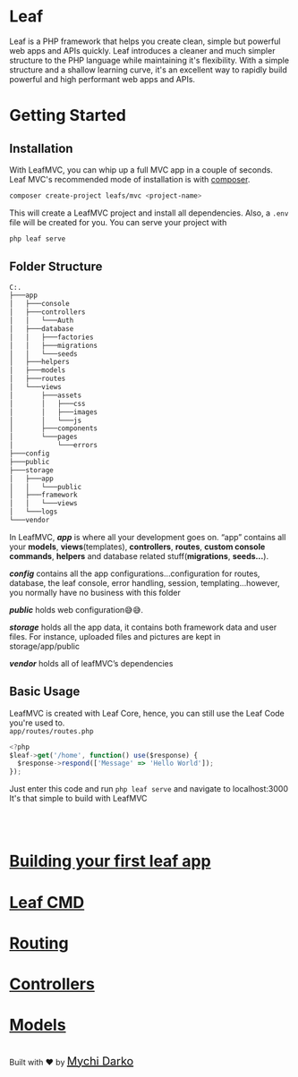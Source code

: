 # Leaf

Leaf is a PHP framework that helps you create clean, simple but powerful web apps and APIs quickly. Leaf introduces a cleaner and much simpler structure to the PHP language while maintaining it's flexibility. With a simple structure and a shallow learning curve, it's an excellent way to rapidly build powerful and high performant web apps and APIs. 

# Getting Started
## Installation
With LeafMVC, you can whip up a full MVC app in a couple of seconds. Leaf MVC's recommended mode of installation is with [composer](https://getcomposer.org).
```bash
composer create-project leafs/mvc <project-name>
```
This will create a LeafMVC project and install all dependencies. Also, a `.env` file will be created for you.
You can serve your project with 
```bash
php leaf serve
```

## Folder Structure
```bash
C:.
├───app
│   ├───console
│   ├───controllers
│   │   └───Auth
│   ├───database
│   │   ├───factories
│   │   ├───migrations
│   │   └───seeds
│   ├───helpers
│   ├───models
│   ├───routes
│   └───views
│       ├───assets
│       │   ├───css
│       │   ├───images
│       │   └───js
│       ├───components
│       └───pages
│           └───errors
├───config
├───public
├───storage
│   ├───app
│   │   └───public
│   ├───framework
│   │   └───views
│   └───logs
└───vendor
```
In LeafMVC, ***app*** is where all your development goes on. “app” contains all your **models**, **views**(templates), **controllers**, **routes**, **custom console commands**, **helpers** and database related stuff(**migrations**, **seeds…**).


***config*** contains all the app configurations…configuration for routes, database, the leaf console, error handling, session, templating…however, you normally have no business with this folder


***public*** holds web configuration😅😅.


***storage*** holds all the app data, it contains both framework data and user files. For instance, uploaded files and pictures are kept in storage/app/public


***vendor*** holds all of leafMVC’s dependencies


## Basic Usage
LeafMVC is created with Leaf Core, hence, you can still use the Leaf Code you're used to.<br>
`app/routes/routes.php`
```javascript
<?php
$leaf->get('/home', function() use($response) {
  $response->respond(['Message' => 'Hello World']);
});
```
Just enter this code and run `php leaf serve` and navigate to localhost:3000
It's that simple to build with LeafMVC

<br>
<br>

# <a href="#/first-app/">Building your first leaf app</a>
# <a href="#/cmd/">Leaf CMD</a>
# <a href="#/routing/">Routing</a>
# <a href="#/controllers/">Controllers</a>
# <a href="#/models/">Models</a>

<br>
Built with ❤ by <a href="https://mychi.netlify.com" style="font-size: 20px; color: #111;" target="_blank">Mychi Darko</a>